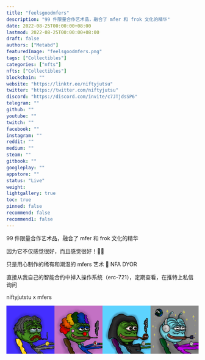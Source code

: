 ```yaml
---
title: "feelsgoodmfers"
description: "99 件限量合作艺术品，融合了 mfer 和 frok 文化的精华"
date: 2022-08-25T00:00:00+08:00
lastmod: 2022-08-25T00:00:00+08:00
draft: false
authors: ["Metabd"]
featuredImage: "feelsgoodmfers.png"
tags: ["Collectibles"]
categories: ["nfts"]
nfts: ["Collectibles"]
blockchain: ""
website: "https://linktr.ee/niftyjutsu"
twitter: "https://twitter.com/niftyjutsu"
discord: "https://discord.com/invite/c7JTjdsSP6"
telegram: ""
github: ""
youtube: ""
twitch: ""
facebook: ""
instagram: ""
reddit: ""
medium: ""
steam: ""
gitbook: ""
googleplay: ""
appstore: ""
status: "Live"
weight: 
lightgallery: true
toc: true
pinned: false
recommend: false
recommend1: false
---
```

99 件限量合作艺术品，融合了 mfer 和 frok 文化的精华

因为它不仅感觉很好，而且感觉很好！🐸🤘

只是用心制作的稀有和潮湿的 mfers 艺术 💖 NFA DYOR

直接从我自己的智能合约中掉入操作系统（erc-721），定期查看，在推特上私信询问

niftyjutstu x mfers

![nft](46513231.png)